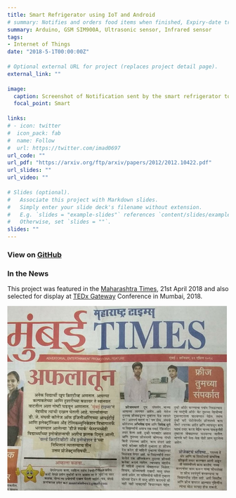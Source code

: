 ```yaml
---
title: Smart Refrigerator using IoT and Android
# summary: Notifies and orders food items when finished, Expiry-date tracker app
summary: Arduino, GSM SIM900A, Ultrasonic sensor, Infrared sensor
tags:
- Internet of Things
date: "2018-5-1T00:00:00Z"

# Optional external URL for project (replaces project detail page).
external_link: ""

image:
  caption: Screenshot of Notification sent by the smart refrigerator to the user’s mobile phone
  focal_point: Smart

links:
# - icon: twitter
#  icon_pack: fab
#  name: Follow
#  url: https://twitter.com/imad0697
url_code: ""
url_pdf: "https://arxiv.org/ftp/arxiv/papers/2012/2012.10422.pdf"
url_slides: ""
url_video: ""

# Slides (optional).
#   Associate this project with Markdown slides.
#   Simply enter your slide deck's filename without extension.
#   E.g. `slides = "example-slides"` references `content/slides/example-slides.md`.
#   Otherwise, set `slides = ""`.
slides: ""
---
```


### View on [GitHub](https://github.com/Abhishek0697/IoT_Refrigerator)


### In the News
This project was featured in the [Maharashtra Times](https://maharashtratimes.com), 21st April 2018 and also selected for display at [TEDx Gateway](https://tedxgateway.com/) Conference in Mumbai, 2018.


<img src="toi.jpeg" alt="drawing" width="500"/>
